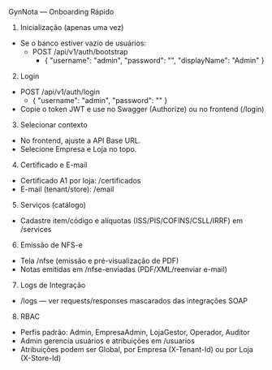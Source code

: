 GynNota — Onboarding Rápido

1) Inicialização (apenas uma vez)
- Se o banco estiver vazio de usuários:
  - POST /api/v1/auth/bootstrap
    - { "username": "admin", "password": "<senha>", "displayName": "Admin" }

2) Login
- POST /api/v1/auth/login
  - { "username": "admin", "password": "<senha>" }
- Copie o token JWT e use no Swagger (Authorize) ou no frontend (/login)

3) Selecionar contexto
- No frontend, ajuste a API Base URL.
- Selecione Empresa e Loja no topo.

4) Certificado e E-mail
- Certificado A1 por loja: /certificados
- E-mail (tenant/store): /email

5) Serviços (catálogo)
- Cadastre item/código e alíquotas (ISS/PIS/COFINS/CSLL/IRRF) em /services

6) Emissão de NFS-e
- Tela /nfse (emissão e pré-visualização de PDF)
- Notas emitidas em /nfse-enviadas (PDF/XML/reenviar e-mail)

7) Logs de Integração
- /logs — ver requests/responses mascarados das integrações SOAP

8) RBAC
- Perfis padrão: Admin, EmpresaAdmin, LojaGestor, Operador, Auditor
- Admin gerencia usuários e atribuições em /usuarios
- Atribuições podem ser Global, por Empresa (X-Tenant-Id) ou por Loja (X-Store-Id)

